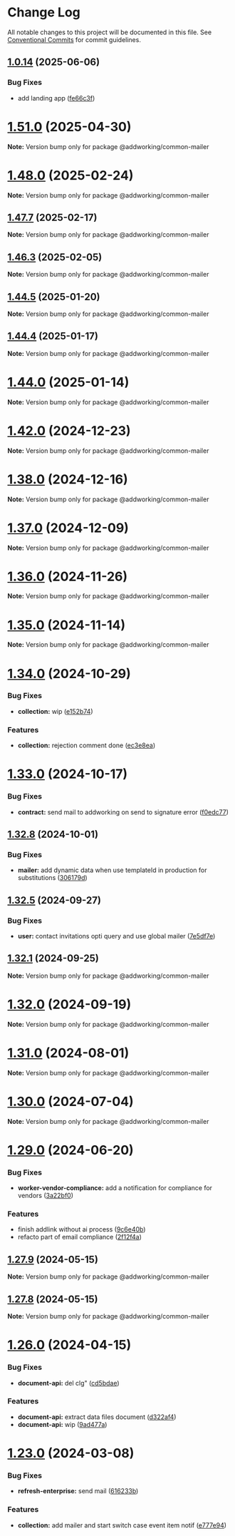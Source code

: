 # Change Log

All notable changes to this project will be documented in this file.
See [Conventional Commits](https://conventionalcommits.org) for commit guidelines.

## [1.0.14](https://github.com/runeya/runeya/compare/v1.0.13...v1.0.14) (2025-06-06)

### Bug Fixes

* add landing app ([fe66c3f](https://github.com/runeya/runeya/commit/fe66c3f783322cc574a2872967e3314090747f61))

# [1.51.0](https://github.com/addworking/monorepo/compare/v1.50.8...v1.51.0) (2025-04-30)

**Note:** Version bump only for package @addworking/common-mailer

# [1.48.0](https://github.com/addworking/monorepo/compare/v1.47.14...v1.48.0) (2025-02-24)

**Note:** Version bump only for package @addworking/common-mailer

## [1.47.7](https://github.com/addworking/monorepo/compare/v1.47.6...v1.47.7) (2025-02-17)

**Note:** Version bump only for package @addworking/common-mailer

## [1.46.3](https://github.com/addworking/monorepo/compare/v1.46.2...v1.46.3) (2025-02-05)

**Note:** Version bump only for package @addworking/common-mailer

## [1.44.5](https://github.com/addworking/monorepo/compare/v1.44.4...v1.44.5) (2025-01-20)

**Note:** Version bump only for package @addworking/common-mailer

## [1.44.4](https://github.com/addworking/monorepo/compare/v1.44.3...v1.44.4) (2025-01-17)

**Note:** Version bump only for package @addworking/common-mailer

# [1.44.0](https://github.com/addworking/monorepo/compare/v1.43.3...v1.44.0) (2025-01-14)

**Note:** Version bump only for package @addworking/common-mailer

# [1.42.0](https://github.com/addworking/monorepo/compare/v1.41.0...v1.42.0) (2024-12-23)

**Note:** Version bump only for package @addworking/common-mailer

# [1.38.0](https://github.com/addworking/monorepo/compare/v1.37.3...v1.38.0) (2024-12-16)

**Note:** Version bump only for package @addworking/common-mailer

# [1.37.0](https://github.com/addworking/monorepo/compare/v1.36.5...v1.37.0) (2024-12-09)

**Note:** Version bump only for package @addworking/common-mailer

# [1.36.0](https://github.com/addworking/monorepo/compare/v1.35.3...v1.36.0) (2024-11-26)

**Note:** Version bump only for package @addworking/common-mailer

# [1.35.0](https://github.com/addworking/monorepo/compare/v1.34.13...v1.35.0) (2024-11-14)

**Note:** Version bump only for package @addworking/common-mailer

# [1.34.0](https://github.com/addworking/monorepo/compare/v1.33.6...v1.34.0) (2024-10-29)

### Bug Fixes

* **collection:** wip ([e152b74](https://github.com/addworking/monorepo/commit/e152b74fe74e9dbe424fa179cee357f4bf8acb68))

### Features

* **collection:** rejection comment done ([ec3e8ea](https://github.com/addworking/monorepo/commit/ec3e8eaedf6325e03116c8abf2bc49bd396198d4))

# [1.33.0](https://github.com/addworking/monorepo/compare/v1.32.15...v1.33.0) (2024-10-17)

### Bug Fixes

* **contract:** send mail to addworking on send to signature error ([f0edc77](https://github.com/addworking/monorepo/commit/f0edc77bc3ba0a0475553650a112288e3f6d6420))

## [1.32.8](https://github.com/addworking/monorepo/compare/v1.32.7...v1.32.8) (2024-10-01)

### Bug Fixes

* **mailer:** add dynamic data when use templateId in production for substitutions ([306179d](https://github.com/addworking/monorepo/commit/306179d873daf0443097a33c2c7fce539d6eba28))

## [1.32.5](https://github.com/addworking/monorepo/compare/v1.32.4...v1.32.5) (2024-09-27)

### Bug Fixes

* **user:** contact invitations opti query and use global mailer ([7e5df7e](https://github.com/addworking/monorepo/commit/7e5df7e17f87f9d15d73551cd780fa661e38298b))

## [1.32.1](https://github.com/addworking/monorepo/compare/v1.32.0...v1.32.1) (2024-09-25)

**Note:** Version bump only for package @addworking/common-mailer

# [1.32.0](https://github.com/addworking/monorepo/compare/v1.31.14...v1.32.0) (2024-09-19)

**Note:** Version bump only for package @addworking/common-mailer

# [1.31.0](https://github.com/addworking/monorepo/compare/v1.30.12...v1.31.0) (2024-08-01)

**Note:** Version bump only for package @addworking/common-mailer

# [1.30.0](https://github.com/addworking/monorepo/compare/v1.29.4...v1.30.0) (2024-07-04)

**Note:** Version bump only for package @addworking/common-mailer

# [1.29.0](https://github.com/addworking/monorepo/compare/v1.28.6...v1.29.0) (2024-06-20)

### Bug Fixes

* **worker-vendor-compliance:** add a notification for compliance for vendors ([3a22bf0](https://github.com/addworking/monorepo/commit/3a22bf0ada2d8dd3e54128981f42be57ef72f2cb))

### Features

* finish addlink without ai process ([9c6e40b](https://github.com/addworking/monorepo/commit/9c6e40b670e4e5c32715037cf440e8414dbe845b))
* refacto part of email compliance ([2f12f4a](https://github.com/addworking/monorepo/commit/2f12f4a811296304a1f17a6c10f40f217194541b))

## [1.27.9](https://github.com/addworking/monorepo/compare/v1.27.8...v1.27.9) (2024-05-15)

**Note:** Version bump only for package @addworking/common-mailer

## [1.27.8](https://github.com/addworking/monorepo/compare/v1.27.7...v1.27.8) (2024-05-15)

**Note:** Version bump only for package @addworking/common-mailer

# [1.26.0](https://github.com/addworking/monorepo/compare/v1.25.0...v1.26.0) (2024-04-15)

### Bug Fixes

* **document-api:** del clg" ([cd5bdae](https://github.com/addworking/monorepo/commit/cd5bdae32120725a5324332428a446eb66d318d7))

### Features

* **document-api:** extract data files document ([d322af4](https://github.com/addworking/monorepo/commit/d322af419e92b948ee0b5d3b3c044d27c43dddd3))
* **document-api:** wip ([9ad477a](https://github.com/addworking/monorepo/commit/9ad477a39d306bf50f109c67f0f8f2ff51a1a053))

# [1.23.0](https://github.com/addworking/monorepo/compare/v1.22.3...v1.23.0) (2024-03-08)

### Bug Fixes

* **refresh-enterprise:** send mail ([616233b](https://github.com/addworking/monorepo/commit/616233bcef4f760bd2d82521d62d5d5dce851dd5))

### Features

* **collection:** add mailer and start switch case event item notif ([e777e94](https://github.com/addworking/monorepo/commit/e777e942d498b34d0ca1eda29749b1e72b2fbf5f))

